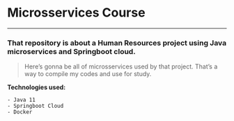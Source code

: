 # Microsservices Course
- - - -

### That repository is about a Human Resources project using Java microservices and Springboot cloud. 
> Here’s gonna be all of microsservices used by that project. That’s a way to compile my codes and use for study.   

 **Technologies used:**
 
	- Java 11
	- Springboot Cloud
	- Docker
